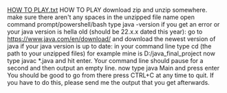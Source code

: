 [HOW TO PLAY.txt](https://github.com/user-attachments/files/18086517/HOW.TO.PLAY.txt)
HOW TO PLAY
download zip and unzip somewhere. make sure there aren't any spaces in the unzipped file name
open command prompt/powershell/bash
type java -version
if you get an error or your java version is hella old (should be 22.x.x dated this year):
    go to https://www.java.com/en/download/ and download the newest version of java
if your java version is up to date:
    in your command line type cd (the path to your unzipped files) for example mine is D:/java_final_project
    now type javac *.java and hit enter. Your command line should pause for a second and then output an empty line.
    now type java Main and press enter
    You should be good to go from there
    press CTRL+C at any time to quit. If you have to do this, please send me the output that you get afterwards.
